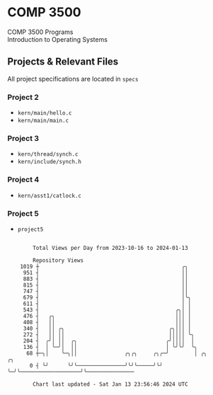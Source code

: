 # COMP 3500
COMP 3500 Programs  
Introduction to Operating Systems  
## Projects & Relevant Files
All project specifications are located in `specs`
### Project 2
- `kern/main/hello.c`
- `kern/main/main.c`
### Project 3
- `kern/thread/synch.c`
- `kern/include/synch.h`
### Project 4
- `kern/asst1/catlock.c`
### Project 5
- `project5`

```

        Total Views per Day from 2023-10-16 to 2024-01-13

        Repository Views
    1019 ┼                                             ╭╮
     951 ┤                                             ││
     883 ┤                                             ││
     815 ┤                                             ││
     747 ┤                                             ││
     679 ┤                                             │╰╮
     611 ┤                                             │ │
     543 ┤                                           ╭╮│ │
     476 ┤   ╭╮                                      │││ │
     408 ┤   ││                                      │││ │
     340 ┤   ││ ╭╮                                 ╭╮│││ │
     272 ┤   ││ ││                                 │││││ ╰╮
     204 ┤  ╭╯│ ││  ╭╮                            ╭╯││││  │
     136 ┤  │ ╰─╯│  ││                            │ ╰╯╰╯  ╰╮
      68 ┼─╮│    ╰─╮││               ╭╮╭╮     ╭╮╭─╯        │ ╭╮                   ╭╮
       0 ┤ ╰╯      ╰╯╰───────────────╯╰╯╰─────╯╰╯          ╰─╯╰───────────────────╯╰───────────────

        Chart last updated - Sat Jan 13 23:56:46 2024 UTC
        
```
